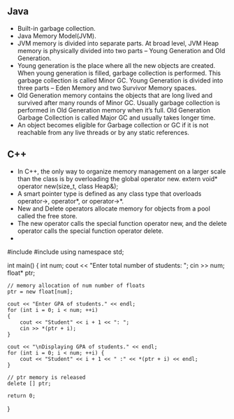 ## Java
* Built-in garbage collection.
* Java Memory Model(JVM).
* JVM memory is divided into separate parts. At broad level, JVM Heap memory is physically divided into two parts – Young Generation and Old Generation.
* Young generation is the place where all the new objects are created. When young generation is filled, garbage collection is performed. This garbage collection is called Minor GC. Young Generation is divided into three parts – Eden Memory and two Survivor Memory spaces.
* Old Generation memory contains the objects that are long lived and survived after many rounds of Minor GC. Usually garbage collection is performed in Old Generation memory when it’s full. Old Generation Garbage Collection is called Major GC and usually takes longer time.
* An object becomes eligible for Garbage collection or GC if it is not reachable from any live threads or by any static references.

## C++
* In C++, the only way to organize memory management on a larger scale than the class is by overloading the global operator new.
extern void* operator new(size_t, class Heap&);
* A smart pointer type is defined as any class type that overloads operator->, operator*, or operator->*.
* New and Delete operators allocate memory for objects from a pool called the free store.
* The new operator calls the special function operator new, and the delete operator calls the special function operator delete.
*

#include <iostream>
#include <cstring>
using namespace std;

int main()
{
    int num;
    cout << "Enter total number of students: ";
    cin >> num;
    float* ptr;
    
    // memory allocation of num number of floats
    ptr = new float[num];

    cout << "Enter GPA of students." << endl;
    for (int i = 0; i < num; ++i)
    {
        cout << "Student" << i + 1 << ": ";
        cin >> *(ptr + i);
    }

    cout << "\nDisplaying GPA of students." << endl;
    for (int i = 0; i < num; ++i) {
        cout << "Student" << i + 1 << " :" << *(ptr + i) << endl;
    }

    // ptr memory is released
    delete [] ptr;

    return 0;
}
